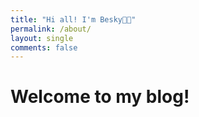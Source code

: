 ```yaml
---
title: "Hi all! I'm Besky👋🏻"
permalink: /about/
layout: single
comments: false
---
```


# Welcome to my blog!
